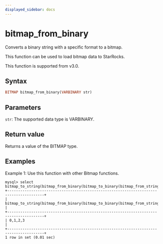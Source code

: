 ```yaml
---
displayed_sidebar: docs
---
```


# bitmap_from_binary

Converts a binary string with a specific format to a bitmap.

This function can be used to load bitmap data to StarRocks.

This function is supported from v3.0.

## Syntax

```Haskell
BITMAP bitmap_from_binary(VARBINARY str)
```

## Parameters

`str`: The supported data type is VARBINARY.

## Return value

Returns a value of the BITMAP type.

## Examples

Example 1: Use this function with other Bitmap functions.

```Plain
mysql> select bitmap_to_string(bitmap_from_binary(bitmap_to_binary(bitmap_from_string("0,1,2,3"))));
+---------------------------------------------------------------------------------------+
| bitmap_to_string(bitmap_from_binary(bitmap_to_binary(bitmap_from_string('0,1,2,3')))) |
+---------------------------------------------------------------------------------------+
| 0,1,2,3                                                                               |
+---------------------------------------------------------------------------------------+
1 row in set (0.01 sec)
```
